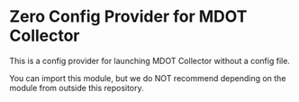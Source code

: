 # Zero Config Provider for MDOT Collector

This is a config provider for launching MDOT Collector without a config file.

You can import this module, but we do NOT recommend depending on the module from outside this repository.
